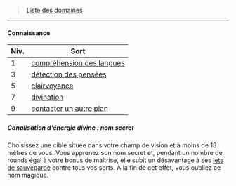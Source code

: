﻿> [Liste des domaines](hd_cleric_priest_liste_des_domaines.md)

---

#### Connaissance

|Niv.|Sort|
|---|---|
|1|[compréhension des langues](hd_spells_comprehension_des_langues.md)|
|3|[détection des pensées](hd_spells_detection_des_pensees.md)|
|5|[clairvoyance](hd_spells_clairvoyance.md)|
|7|[divination](hd_spells_divination.md)|
|9|[contacter un autre plan](hd_spells_contacter_un_autre_plan.md)|

##### Canalisation d'énergie divine : nom secret

Choisissez une cible située dans votre champ de vision et à moins de 18 mètres de vous. Vous apprenez son nom secret et, pendant un nombre de rounds égal à votre bonus de maîtrise, elle subit un désavantage à ses [jets de sauvegarde](hd_abilities_jets_de_sauvegarde.md) contre tous vos sorts. À la fin de cet effet, vous oubliez ce nom magique.

